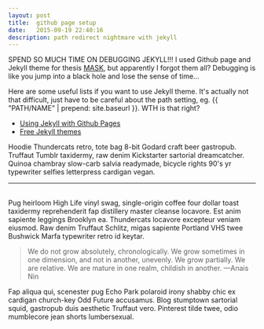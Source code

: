 ```yaml
---
layout: post
title:  github page setup
date:   2015-09-19 22:40:16
description: path redirect nightmare with jekyll
---
```

SPEND SO MUCH TIME ON DEBUGGING JEKYLL!!! I used Github page and Jekyll theme for thesis <a href="http://jhclaura.github.io/MASK">MASK</a>, but apparently I forgot them all? Debugging is like you jump into a black hole and lose the sense of time...

Here are some useful lists if you want to use Jekyll theme. It's actually not that difficult, just have to be careful about the path setting, eg. {{ "PATH/NAME" | prepend: site.baseurl }}. WTH is that right?

<ul>
	<li><a href="https://help.github.com/articles/using-jekyll-with-pages/">Using Jekyll with Github Pages</a></li>
	<li><a href="http://jekyllthemes.org/">Free Jekyll themes</a></li>
</ul>

Hoodie Thundercats retro, tote bag 8-bit Godard craft beer gastropub. Truffaut Tumblr taxidermy, raw denim Kickstarter sartorial dreamcatcher. Quinoa chambray slow-carb salvia readymade, bicycle rights 90's yr typewriter selfies letterpress cardigan vegan. 

<hr>
<br/>
Pug heirloom High Life vinyl swag, single-origin coffee four dollar toast taxidermy reprehenderit fap distillery master cleanse locavore. Est anim sapiente leggings Brooklyn ea. Thundercats locavore excepteur veniam eiusmod. Raw denim Truffaut Schlitz, migas sapiente Portland VHS twee Bushwick Marfa typewriter retro id keytar. 

<blockquote>
	We do not grow absolutely, chronologically. We grow sometimes in one dimension, and not in another, unevenly. We grow partially. We are relative. We are mature in one realm, childish in another. 
	—Anais Nin
</blockquote>

Fap aliqua qui, scenester pug Echo Park polaroid irony shabby chic ex cardigan church-key Odd Future accusamus. Blog stumptown sartorial squid, gastropub duis aesthetic Truffaut vero. Pinterest tilde twee, odio mumblecore jean shorts lumbersexual.